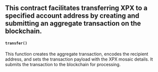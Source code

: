 ## This contract facilitates transferring XPX to a specified account address by creating and submitting an aggregate transaction on the blockchain.

#### ```transfer()```
This function creates the aggregate transaction, encodes the recipient address, and sets the transaction payload with the XPX mosaic details. It submits the transaction to the blockchain for processing.